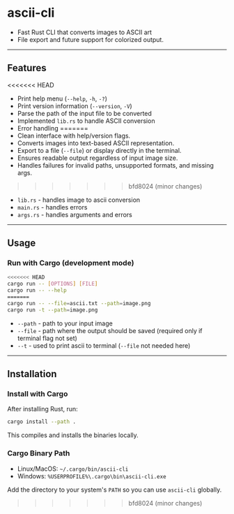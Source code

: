 # ascii-cli

- Fast Rust CLI that converts images to ASCII art
- File export and future support for colorized output.

---

## Features

<<<<<<< HEAD
- Print help menu (`--help`, `-h`, `-?`)  
- Print version information (`--version`, `-V`)  
- Parse the path of the input file to be converted  
- Implemented `lib.rs` to handle ASCII conversion
- Error handling
=======
- Clean interface with help/version flags.
- Converts images into text-based ASCII representation.
- Export to a file (`--file`) or display directly in the terminal.
- Ensures readable output regardless of input image size.
- Handles failures for invalid paths, unsupported formats, and missing args.
>>>>>>> bfd8024 (minor changes)

- `lib.rs` - handles image to ascii conversion
- `main.rs` - handles errors
- `args.rs` - handles arguments and errors

---

## Usage

### Run with Cargo (development mode)
```bash
<<<<<<< HEAD
cargo run -- [OPTIONS] [FILE]
cargo run -- --help
=======
cargo run -- --file=ascii.txt --path=image.png
cargo run -t --path=image.png
```

- `--path` - path to your input image
- `--file` - path where the output should be saved (required only if terminal flag not set)
- `--t`    - used to print ascii to terminal (`--file` not needed here)

---

## Installation

### Install with Cargo
After installing Rust, run:
```bash
cargo install --path .
```
This compiles and installs the binaries locally.

### Cargo Binary Path
- Linux/MacOS: `~/.cargo/bin/ascii-cli`
- Windows:     `%USERPROFILE%\.cargo\bin\ascii-cli.exe`

Add the directory to your system's `PATH` so you can use `ascii-cli` globally.
>>>>>>> bfd8024 (minor changes)
